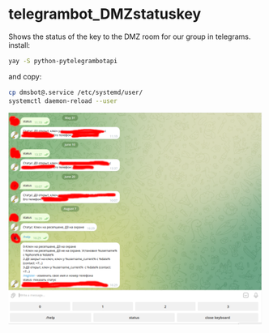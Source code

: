 # telegrambot_DMZstatuskey
Shows the status of the key to the DMZ room for our group in telegrams.
install:
```sh
yay -S python-pytelegrambotapi
```
and copy:
```sh
cp dmsbot@.service /etc/systemd/user/
systemctl daemon-reload --user
```
<img src="https://github.com/oditynet/telegrambot_DMZkeyroom/blob/main/bot.png" title="withwords" width="500" />
